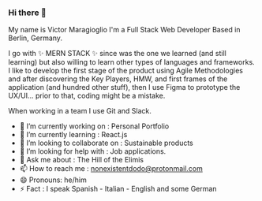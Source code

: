 ### Hi there 👋
My name is Victor Maragioglio
I'm a Full Stack Web Developer
Based in Berlin, Germany.

>>>>>>> 

I go with ✨ MERN STACK ✨ since was the one we learned (and still learning) but also willing to learn other types of languages and frameworks.
I like to develop the first stage of the product using Agile Methodologies and after discovering the Key Players, HMW, and first frames of the application (and hundred other stuff), then I use Figma to prototype the UX/UI... prior to that, coding might be a mistake.

When working in a team I use Git and Slack.

- 🔭 I’m currently working on : Personal Portfolio
- 🌱 I’m currently learning : React.js
- 👯 I’m looking to collaborate on : Sustainable products
- 🤔 I’m looking for help with : Job applications.
- 💬 Ask me about : The Hill of the Elimis
- 📫 How to reach me : nonexistentdodo@protonmail.com
- 😄 Pronouns: he/him
- ⚡ Fact : I speak Spanish - Italian - English and some German

<!--
**nonexistentdodo/nonexistentdodo** is a ✨ _special_ ✨ repository because its `README.md` (this file) appears on your GitHub profile.

Here are some ideas to get you started:

- 🔭 I’m currently working on ...
- 🌱 I’m currently learning ...
- 👯 I’m looking to collaborate on ...
- 🤔 I’m looking for help with ...
- 💬 Ask me about ...
- 📫 How to reach me: ...
- 😄 Pronouns: ...
- ⚡ Fun fact: ...
-->
